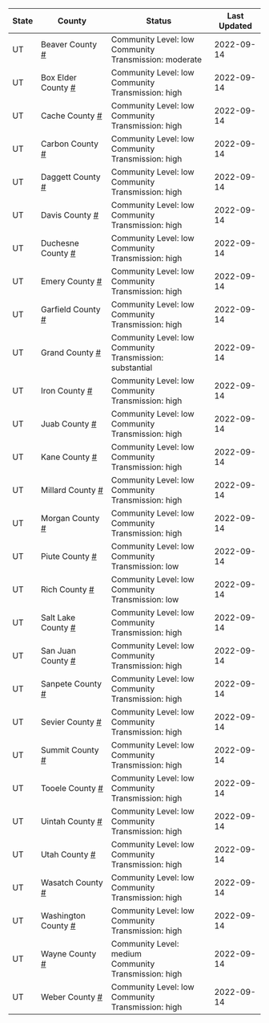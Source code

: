 State | County | Status | Last Updated
--- | --- | --- | --- 
UT | Beaver County <a href="#beaver_county">#</a> | <a name="beaver_county"></a>Community Level: low<br/>Community Transmission: moderate | 2022-09-14
UT | Box Elder County <a href="#box_elder_county">#</a> | <a name="box_elder_county"></a>Community Level: low<br/>Community Transmission: high | 2022-09-14
UT | Cache County <a href="#cache_county">#</a> | <a name="cache_county"></a>Community Level: low<br/>Community Transmission: high | 2022-09-14
UT | Carbon County <a href="#carbon_county">#</a> | <a name="carbon_county"></a>Community Level: low<br/>Community Transmission: high | 2022-09-14
UT | Daggett County <a href="#daggett_county">#</a> | <a name="daggett_county"></a>Community Level: low<br/>Community Transmission: high | 2022-09-14
UT | Davis County <a href="#davis_county">#</a> | <a name="davis_county"></a>Community Level: low<br/>Community Transmission: high | 2022-09-14
UT | Duchesne County <a href="#duchesne_county">#</a> | <a name="duchesne_county"></a>Community Level: low<br/>Community Transmission: high | 2022-09-14
UT | Emery County <a href="#emery_county">#</a> | <a name="emery_county"></a>Community Level: low<br/>Community Transmission: high | 2022-09-14
UT | Garfield County <a href="#garfield_county">#</a> | <a name="garfield_county"></a>Community Level: low<br/>Community Transmission: high | 2022-09-14
UT | Grand County <a href="#grand_county">#</a> | <a name="grand_county"></a>Community Level: low<br/>Community Transmission: substantial | 2022-09-14
UT | Iron County <a href="#iron_county">#</a> | <a name="iron_county"></a>Community Level: low<br/>Community Transmission: high | 2022-09-14
UT | Juab County <a href="#juab_county">#</a> | <a name="juab_county"></a>Community Level: low<br/>Community Transmission: high | 2022-09-14
UT | Kane County <a href="#kane_county">#</a> | <a name="kane_county"></a>Community Level: low<br/>Community Transmission: high | 2022-09-14
UT | Millard County <a href="#millard_county">#</a> | <a name="millard_county"></a>Community Level: low<br/>Community Transmission: high | 2022-09-14
UT | Morgan County <a href="#morgan_county">#</a> | <a name="morgan_county"></a>Community Level: low<br/>Community Transmission: high | 2022-09-14
UT | Piute County <a href="#piute_county">#</a> | <a name="piute_county"></a>Community Level: low<br/>Community Transmission: low | 2022-09-14
UT | Rich County <a href="#rich_county">#</a> | <a name="rich_county"></a>Community Level: low<br/>Community Transmission: low | 2022-09-14
UT | Salt Lake County <a href="#salt_lake_county">#</a> | <a name="salt_lake_county"></a>Community Level: low<br/>Community Transmission: high | 2022-09-14
UT | San Juan County <a href="#san_juan_county">#</a> | <a name="san_juan_county"></a>Community Level: low<br/>Community Transmission: high | 2022-09-14
UT | Sanpete County <a href="#sanpete_county">#</a> | <a name="sanpete_county"></a>Community Level: low<br/>Community Transmission: high | 2022-09-14
UT | Sevier County <a href="#sevier_county">#</a> | <a name="sevier_county"></a>Community Level: low<br/>Community Transmission: high | 2022-09-14
UT | Summit County <a href="#summit_county">#</a> | <a name="summit_county"></a>Community Level: low<br/>Community Transmission: high | 2022-09-14
UT | Tooele County <a href="#tooele_county">#</a> | <a name="tooele_county"></a>Community Level: low<br/>Community Transmission: high | 2022-09-14
UT | Uintah County <a href="#uintah_county">#</a> | <a name="uintah_county"></a>Community Level: low<br/>Community Transmission: high | 2022-09-14
UT | Utah County <a href="#utah_county">#</a> | <a name="utah_county"></a>Community Level: low<br/>Community Transmission: high | 2022-09-14
UT | Wasatch County <a href="#wasatch_county">#</a> | <a name="wasatch_county"></a>Community Level: low<br/>Community Transmission: high | 2022-09-14
UT | Washington County <a href="#washington_county">#</a> | <a name="washington_county"></a>Community Level: low<br/>Community Transmission: high | 2022-09-14
UT | Wayne County <a href="#wayne_county">#</a> | <a name="wayne_county"></a>Community Level: medium<br/>Community Transmission: high | 2022-09-14
UT | Weber County <a href="#weber_county">#</a> | <a name="weber_county"></a>Community Level: low<br/>Community Transmission: high | 2022-09-14
